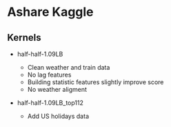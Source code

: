 # Ashare Kaggle

## Kernels
- half-half-1.09LB

    - Clean weather and train data
    - No lag features
    - Building statistic features slightly improve score
    - No weather aligment

- half-half-1.09LB_top112
    - Add US holidays data
    